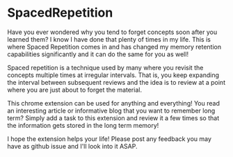 # SpacedRepetition

Have you ever wondered why you tend to forget concepts soon after you learned them? I know I have done that plenty of times in my life. This is where Spaced Repetition comes in and has changed my memory retention capabilities significantly and it can do the same for you as well!

Spaced repetition is a technique used by many where you revisit the concepts multiple times at irregular intervals. That is, you keep expanding the interval between subsequent reviews and the idea is to review at a point where you are just about to forget the material.

This chrome extension can be used for anything and everything! You read an interesting article or informative blog that you want to remember long term? Simply add a task to this extension and review it a few times so that the information gets stored in the long term memory!

I hope the extension helps your life! Please post any feedback you may have as github issue and I'll look into it ASAP. 
